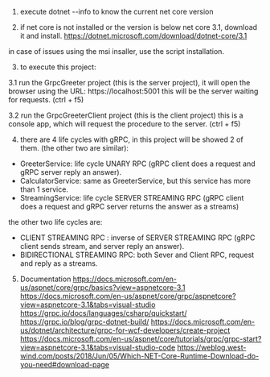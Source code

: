 1. execute dotnet --info to know the current net core version

2. if net core is not installed or the version is below net core 3.1, download it and install.
https://dotnet.microsoft.com/download/dotnet-core/3.1

in case of issues using the msi insaller, use the script installation.

3. to execute this project:

3.1 run the GrpcGreeter project (this is the server project),
it will open the browser using the URL: https://localhost:5001
this will be the server waiting for requests.
(ctrl + f5)

3.2 run the GrpcGreeterClient project (this is the client project)
this is a console app, which will request the procedure to the server.
(ctrl + f5)

4. there are 4 life cycles with gRPC, 
in this project will be showed 2 of them. (the other two are similar):

* GreeterService: life cycle UNARY RPC (gRPC client does a request and gRPC server reply an answer).
* CalculatorService: same as GreeterService, but this service has more than 1 service.
* StreamingService: life cycle SERVER STREAMING RPC (gRPC client does a request and gRPC server returns the answer as a streams)

the other two life cycles are:
* CLIENT STREAMING RPC : inverse of SERVER STREAMING RPC (gRPC client sends stream, and server reply an answer).
* BIDIRECTIONAL STREAMING RPC: both Sever and Client RPC, request and reply as a streams.

5. Documentation
https://docs.microsoft.com/en-us/aspnet/core/grpc/basics?view=aspnetcore-3.1
https://docs.microsoft.com/en-us/aspnet/core/grpc/aspnetcore?view=aspnetcore-3.1&tabs=visual-studio
https://grpc.io/docs/languages/csharp/quickstart/
https://grpc.io/blog/grpc-dotnet-build/
https://docs.microsoft.com/en-us/dotnet/architecture/grpc-for-wcf-developers/create-project
https://docs.microsoft.com/en-us/aspnet/core/tutorials/grpc/grpc-start?view=aspnetcore-3.1&tabs=visual-studio-code
 https://weblog.west-wind.com/posts/2018/Jun/05/Which-NET-Core-Runtime-Download-do-you-need#download-page
